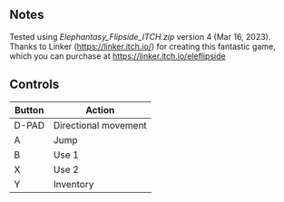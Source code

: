 ## Notes

Tested using *Elephantasy_Flipside_ITCH.zip* version 4 (Mar 16, 2023). Thanks to Linker (https://linker.itch.io/) for creating this fantastic game, which you can purchase at https://linker.itch.io/eleflipside


## Controls

| Button     | Action               |
| ---------- | -------------------- |
| D-PAD      | Directional movement |
| A          | Jump                 |
| B          | Use 1                |
| X          | Use 2                |
| Y          | Inventory            |

